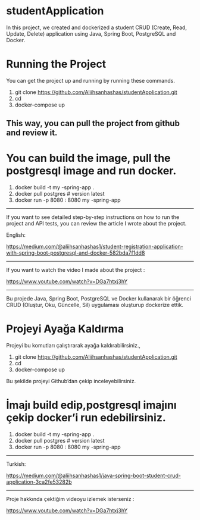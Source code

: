 # studentApplication
In this project, we created and dockerized a student CRUD (Create, Read, Update, Delete) application using Java, Spring Boot, PostgreSQL and Docker.  

# Running the Project
You can get the project up and running by running these commands.

1. git clone <https://github.com/Aliihsanhashas/studentApplication.git> 
2. cd <studentApplication> 
3. docker-compose up

This way, you can pull the project from github and review it.
-------------------------------------------------------------

# You can build the image, pull the postgresql image and run docker.

1. docker build -t my -spring-app .
2. docker pull postgres # version latest
3. docker run -p 8080 : 8080  my -spring-app

---------------------------------------------------------------

If you want to see detailed step-by-step instructions on how to run the project and API tests, you can review the article I wrote about the project.

English:

https://medium.com/@aliihsanhashas1/student-registration-application-with-spring-boot-postgresql-and-docker-582bda7f1dd8

----------------------------------------------------------

If you want to watch the video I made about the project : 

https://www.youtube.com/watch?v=DGa7htxj3hY


----------------------------------------------------

Bu projede Java, Spring Boot, PostgreSQL ve Docker kullanarak bir öğrenci CRUD (Oluştur, Oku, Güncelle, Sil) uygulaması oluşturup dockerize ettik.

# Projeyi Ayağa Kaldırma

Projeyi bu komutları çalıştırarak ayağa kaldırabilirsiniz.,

1. git clone <https://github.com/Aliihsanhashas/studentApplication.git>
2. cd <studentApplication>
3. docker-compose up

Bu şekilde projeyi Github’dan çekip inceleyebilirsiniz.

# İmajı build edip,postgresql imajını çekip docker’i run edebilirsiniz.

1. docker build -t my -spring-app .
2. docker pull postgres # version latest
3. docker run -p 8080 : 8080  my -spring-app

------------------------------------------------------
Turkish:

https://medium.com/@aliihsanhashas1/java-spri̇ng-boot-student-crud-application-3ca2fe53282b

--------------------------------------------------------------

Proje hakkında çektiğim videoyu izlemek isterseniz : 

https://www.youtube.com/watch?v=DGa7htxj3hY





